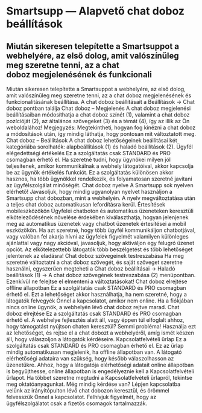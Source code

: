 # Smartsupp — Alapvető chat doboz beállítások
## Miután sikeresen telepítette a Smartsuppot a webhelyére, az első dolog, amit valószínűleg meg szeretne tenni, az a chat doboz megjelenésének és funkcionali
Miután sikeresen telepítette a Smartsuppot a webhelyére, az első dolog, amit valószínűleg meg szeretne tenni, az a chat doboz megjelenésének és funkcionalitásának beállítása.
A chat doboz beállításait a Beállítások → Chat doboz pontban találja
Chat doboz – Megjelenés
A chat doboz megjelenési beállításaiban módosíthatja a chat doboz színét (1), valamint a chat doboz pozícióját (2), az általános szövegeket (3) és a témát (4), így az illik az Ön weboldalához!
Megjegyzés: Megtekintheti, hogyan fog kinézni a chat doboz a módosítások után, így mindig láthatja, hogy pontosan mit változtatott meg.
Chat doboz – Beállítások
A chat doboz lehetőségeinek beállításai két kategóriába sorolhatók: alapbeállítások (1) és haladó beállítások (2).
Ügyfél elégedettségi értékelés
Ez a szolgáltatás csak STANDARD és PRO csomagban érhető el.
Ha szeretné tudni, hogy ügynökei milyen jól teljesítenek, amikor kommunikálnak a webhely látogatóival, akkor kapcsolja be az ügynök értékelés funkciót. Ez a szolgáltatás különösen akkor hasznos, ha több ügynökkel rendelkezik, és folyamatosan szeretné javítani az ügyfélszolgálat minőségét.
Chat doboz nyelve
A Smartsupp sok nyelven elérhető! Javasoljuk, hogy mindig ugyanolyan nyelvet használjon a Smartsupp chat dobozban, mint a webhelyén. A nyelv megváltoztatása után a teljes chat doboz automatikusan lefordításra kerül.
Értesítések mobileszközökön
Ügyfelei chatboton és automatikus üzeneteken keresztüli elköteleződésének növelése érdekében kiválaszthatja, hogyan jelenjenek meg az automatikus üzenetek vagy chatbot üzenetek értesítései a mobil eszközökön.
Ha azt szeretné, hogy több ügyfél kommunikáljon chatbotjával, vagy valóban fel akarja hívni az ügyfelek figyelmét valamilyen különleges ajánlattal vagy nagy akcióval, javasoljuk, hogy aktiváljon egy felugró üzenet opciót. Az elkötelezettebb látogatók több beszélgetést és több lehetőséget jelentenek az eladásra!
Chat doboz szövegeinek testreszabása
Ha meg szeretné változtatni a chat doboz szövegét, és saját szöveget szeretne használni, egyszerűen megteheti a Chat doboz beállításai → Haladó beállítások (1) → A chat doboz szövegének testreszabása (2) menüpontban. Ezenkívül ne felejtse el elmenteni a változtatásokat!
Chat doboz elrejtése offline állapotban
Ez a szolgáltatás csak STANDARD és PRO csomagban érhető el.
Ezt a lehetőséget akkor használhatja, ha nem szeretné, hogy a látogatók felvegyék Önnel a kapcsolatot, amikor nem online. Ha a fiókjában nincs online ügynök, a webhelyén lévő chat doboz rejtve marad.
Chat doboz elrejtése
Ez a szolgáltatás csak STANDARD és PRO csomagban érhető el.
A webhelye fejlesztés alatt áll, vagy éppen túl elfoglalt ahhoz, hogy támogatást nyújtson chaten keresztül? Semmi probléma! Használja ezt az lehetőséget, és rejtse el a chat dobozt a webhelyéről, amíg ismét készen áll, hogy válaszoljon a látogatók kérdéseire.
Kapcsolatfelvételi űrlap
Ez a szolgáltatás csak STANDARD és PRO csomagban érhető el.
Ez az űrlap mindig automatikusan megjelenik, ha offline állapotban van. A látogató elérhetőségi adataira van szükség, hogy később válaszolhasson az üzenetükre. Ahhoz, hogy a látogatója elérhetőségi adatait online állapotban is begyűjthesse, online állapotban is engedélyeznie kell a Kapcsolatfelvételi űrlapot. Ha többet szeretne megtudni a Kapcsolatfelvételi űrlapról, tekintse meg oktatóanyagunkat.
Még mindig kérdése van? Lépjen kapcsolatba velünk az irányítópulton lévő chat dobozon keresztül, és örömmel felvesszük Önnel a kapcsolatot. Felhívjuk figyelmét, hogy az ügyfélszolgálatot csak a fizetős csomagok tartalmazzák.

